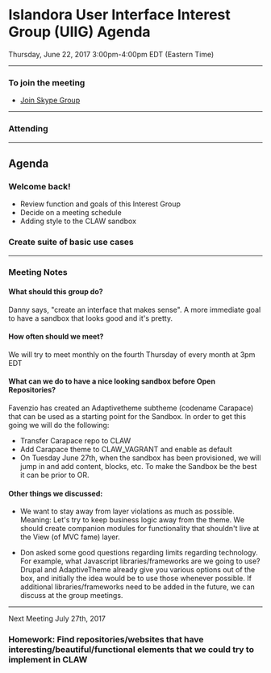 # Islandora User Interface Interest Group (UIIG) Agenda
Thursday, June 22, 2017 3:00pm-4:00pm EDT (Eastern Time)

---

### To join the meeting
* [Join Skype Group](https://join.skype.com/qEZdTTFrncpc)

---
### Attending

---
## Agenda 

### Welcome back! 
* Review function and goals of this Interest Group
* Decide on a meeting schedule
* Adding style to the CLAW sandbox

### Create suite of basic use cases

---
### Meeting Notes
#### What should this group do?
Danny says, "create an interface that makes sense". A more immediate goal to have a sandbox that looks good and it's pretty.

#### How often should we meet?
We will try to meet monthly on the fourth Thursday of every month at 3pm EDT

#### What can we do to have a nice looking sandbox before Open Repositories?
Favenzio has created an Adaptivetheme subtheme (codename Carapace) that can be used as a starting point for the Sandbox. In order to get this going we will do the following:

* Transfer Carapace repo to CLAW
* Add Carapace theme to CLAW_VAGRANT and enable as default
* On Tuesday June 27th, when the sandbox has been provisioned, we will jump in and add content, blocks, etc. To make the Sandbox be the best it can be prior to OR.

#### Other things we discussed:
* We want to stay away from layer violations as much as possible. Meaning: Let's try to keep business logic away from the theme. We should create companion modules for functionality that shouldn't live at the View (of MVC fame) layer.

* Don asked some good questions regarding limits regarding technology. For example, what Javascript libraries/frameworks are we going to use? Drupal and AdaptiveTheme already give you various options out of the box, and initially the idea would be to use those whenever possible. If additional libraries/frameworks need to be added in the future, we can discuss at the group meetings.

---

Next Meeting July 27th, 2017

### Homework: Find repositories/websites that have interesting/beautiful/functional elements that we could try to implement in CLAW
